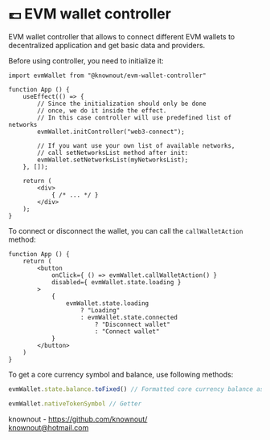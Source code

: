 # 💷 EVM wallet controller

EVM wallet controller that allows to connect different EVM wallets to decentralized
application and get basic data and providers.

Before using controller, you need to initialize it:

```tsx
import evmWallet from "@knownout/evm-wallet-controller"

function App () {
    useEffect(() => {
        // Since the initialization should only be done
        // once, we do it inside the effect.
        // In this case controller will use predefined list of networks
        evmWallet.initController("web3-connect");

        // If you want use your own list of available networks, 
        // call setNetworksList method after init:
        evmWallet.setNetworksList(myNetworksList);
    }, []);

    return (
        <div>
            { /* ... */ }
        </div>
    );
}
```

To connect or disconnect the wallet, you can call the `callWalletAction` method:

```tsx
function App () {
    return (
        <button
            onClick={ () => evmWallet.callWalletAction() }
            disabled={ evmWallet.state.loading }
        >
            {
                evmWallet.state.loading
                    ? "Loading"
                    : evmWallet.state.connected
                        ? "Disconnect wallet"
                        : "Connect wallet"
            }
        </button>
    )
}
```

To get a core currency symbol and balance, use following methods:

```ts
evmWallet.state.balance.toFixed() // Formatted core currency balance as string

evmWallet.nativeTokenSymbol // Getter
```

knownout - https://github.com/knownout/
<br>knownout@hotmail.com
